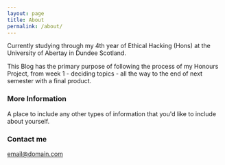 ```yaml
---
layout: page
title: About
permalink: /about/
---
```


Currently studying through my 4th year of Ethical Hacking (Hons) at the University of Abertay in Dundee Scotland.

This Blog has the primary purpose of following the process of my Honours Project, from week 1 - deciding topics - all the way to the end of next semester with a final product.


### More Information

A place to include any other types of information that you'd like to include about yourself.

### Contact me

[email@domain.com](mailto:email@domain.com)